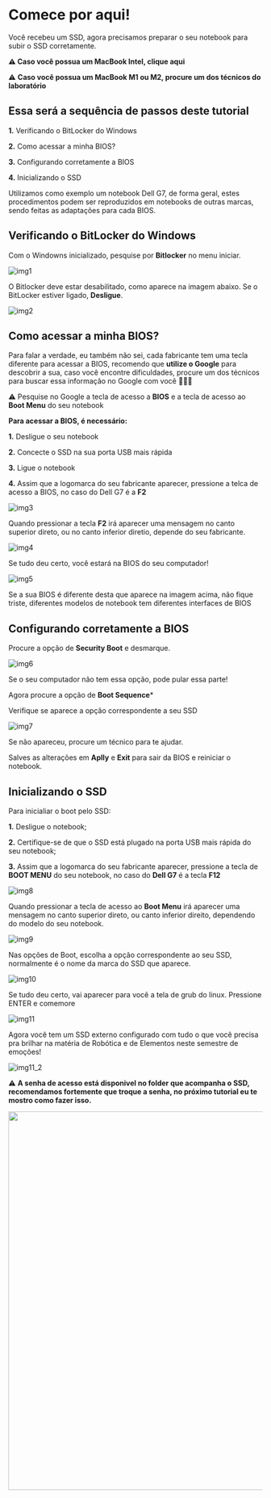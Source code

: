 # Comece por aqui!

Você recebeu um SSD, agora precisamos preparar o seu notebook para subir o SSD corretamente.

 **⚠️ Caso você possua um MacBook Intel, clique aqui**

⚠️ **Caso você possua um MacBook M1 ou M2,  procure um dos técnicos do laboratório**

## Essa será a sequência de passos deste tutorial

 **1.** Verificando o BitLocker do Windows
 
 **2.** Como acessar a minha BIOS?
 
 **3.** Configurando corretamente a BIOS
 
 **4.** Inicializando o SSD

Utilizamos como exemplo um notebook Dell G7, de forma geral, estes procedimentos podem ser reproduzidos em notebooks de outras marcas, sendo feitas as adaptações para cada BIOS.

## Verificando o BitLocker do Windows

Com o Windowns inicializado, pesquise por **Bitlocker** no menu iniciar.

![img1](imgs/img1.png)

O Bitlocker deve estar desabilitado, como aparece na imagem abaixo. Se o BitLocker estiver ligado, **Desligue**.

![img2](imgs/img2.png)

## Como acessar a minha BIOS?

Para falar a verdade, eu também não sei, cada fabricante tem uma tecla diferente para acessar a BIOS,  recomendo que **utilize o Google** para descobrir a sua, caso você encontre dificuldades, procure um dos técnicos para buscar essa informação no Google com você 🤷🏻‍♀️

⚠️ Pesquise no Google a tecla de acesso a **BIOS** e a tecla de acesso ao **Boot Menu** do seu notebook

**Para acessar a BIOS, é necessário:**

  **1.** Desligue o seu notebook

  **2.** Concecte o SSD na sua porta USB mais rápida

  **3.** Ligue o notebook

  **4.** Assim que a logomarca do seu fabricante aparecer, pressione  a telca de acesso a BIOS, no caso do Dell G7 é a **F2**

![img3](imgs/img3.png)

Quando pressionar a tecla **F2** irá aparecer uma mensagem no canto superior direto, ou no canto inferior diretio, depende do seu fabricante.

![img4](imgs/img4.png)

Se tudo deu certo, você estará na BIOS do seu computador!

![img5](imgs/img5.png)

Se a sua BIOS é diferente desta que aparece na imagem acima, não fique triste, diferentes modelos de notebook tem diferentes interfaces de BIOS

## Configurando corretamente a BIOS

Procure a opção de **Security Boot** e desmarque.

![img6](imgs/img6.png)

Se o seu computador não tem essa opção, pode pular essa parte!

Agora procure a opção de **Boot Sequence*** 

Verifique se aparece a opção correspondente a seu SSD

![img7](imgs/img7.png)

Se não apareceu, procure um técnico para te ajudar.

Salves as alterações em **Aplly** e **Exit** para sair da BIOS e reiniciar o notebook.

## **Inicializando o SSD**

Para inicialiar o boot pelo SSD:

  **1.**  Desligue o notebook;
  
  **2.**  Certifique-se de que o SSD está plugado na porta USB mais rápida do seu notebook;
  
  **3.**  Assim que a logomarca do seu fabricante aparecer, pressione a tecla de **BOOT MENU** do seu notebook, no caso do **Dell G7** é a tecla **F12**

![img8](imgs/img8.png)

Quando pressionar a tecla de acesso ao **Boot Menu** irá aparecer uma mensagem no canto superior direto, ou canto inferior direito, dependendo do modelo do seu notebook.

![img9](imgs/img9.png)

Nas opções de Boot, escolha a opção correspondente ao seu SSD, normalmente é o nome da marca do SSD que aparece.

![img10](imgs/img10.png)

Se tudo deu certo, vai aparecer para você a tela de grub do linux. Pressione ENTER e comemore

![img11](imgs/img11.png)

 Agora você tem um SSD externo configurado com tudo o que você precisa pra brilhar na matéria de Robótica e de Elementos neste semestre de emoções!
 
 ![img11_2](imgs/img11_2.png)
 
 
 ⚠️  **A senha de acesso está disponivel no folder que acompanha o SSD, recomendamos fortemente que troque a senha, no próximo tutorial eu te mostro como fazer isso.**
 
<img src="https://github.com/Insper/robotica-computacional/blob/Comece_por_aqui/imgs/img12.png" width="750" height="750" />
